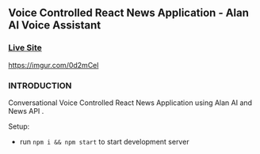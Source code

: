 ## Voice Controlled React News Application - Alan AI Voice Assistant

### [Live Site](https://news-reading-ai-pw4hqiwiu-tarunkumar.vercel.app/)

https://imgur.com/0d2mCel


### INTRODUCTION
Conversational Voice Controlled React News Application using Alan AI and News API . 

Setup:
- run ```npm i && npm start``` to start development server
